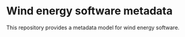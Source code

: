 # Wind energy software metadata

This repository provides a metadata model for wind energy software.
